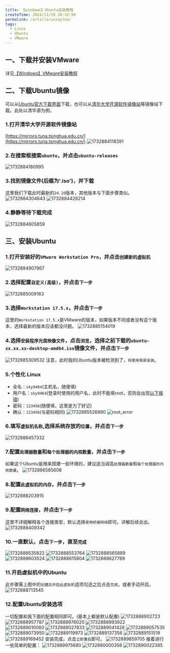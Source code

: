 ```yaml
---
title: 【windows】Ubuntu安装教程
createTime: 2024/11/29 20:32:56
permalink: /article/uxzoylno/
tags:
  - Linux
  - Ubuntu
  - VMware
---
```

## 一、下载并安装VMware

详见[【Windows】VMware安装教程](./VMware.md)

## 二、下载Ubuntu镜像
可以从[Ubuntu官方下载界面](https://ubuntu.com/download/desktop)下载，也可以从[清华大学开源软件镜像站](https://mirrors.tuna.tsinghua.edu.cn/)等镜像站下载。此处以清华源为例。

### 1.打开清华大学开源软件镜像站
[https://mirrors.tuna.tsinghua.edu.cn/](https://mirrors.tuna.tsinghua.edu.cn/)
![1732884118391](image/Ubuntu/1732884118391.png)
### 2.在搜索框搜索`ubuntu`，并点击`ubuntu-releases`
![1732884180995](image/Ubuntu/1732884180995.png)
### 3.找到镜像文件(后缀为'.iso')，并下载
这里我们下载此时最新的`24.10`版本，其他版本与下面步骤类似。
![1732884304643](image/Ubuntu/1732884304643.png)
![1732884428214](image/Ubuntu/1732884428214.png)

### 4.静静等待下载完成
![1732884605859](image/Ubuntu/1732884605859.png)
## 三、安装Ubuntu

### 1.打开安装好的`VMware Workstation Pro`，并点击`创建新的虚拟机`
![1732884907967](image/Ubuntu/1732884907967.png)
### 2.选择配置`自定义(高级)`，并点击`下一步`
![1732885009163](image/Ubuntu/1732885009163.png)
### 3.选择`Workstation 17.5.x`，并点击`下一步`
这里的`Workstation 17.5.x`是VMware的版本，如果版本不同或者没有这个版本，选择最新的版本应该都没问题。
![1732885154019](image/Ubuntu/1732885154019.png)

### 4.选择`安装程序光盘映像文件`，点击`浏览`，选择之前下载的`ubuntu-xx.xx.xx-desktop-amd64.iso`镜像文件，并点击`下一步`
![1732885309532](image/Ubuntu/1732885309532.png)
注意，此时我的Ubuntu版本被检测到了，`将使用简易安装`。
### 5.个性化 Linux
- 全名：`sky9464`(主机名，随便填)
- 用户名：`sky9464`(登录时使用的用户名，此时不能填root，否则会出现[以下报错](#root-error))
- 密码：`123456`(随便填，这里是为了好记)
- 确认：`123456`(与密码相同)
![1732885526890](image/Ubuntu/1732885526890.png)
<a id="root-error"></a>
![root_error](image/Ubuntu/1732885775731.png)

### 6.填写`虚拟机名称`,选择系统存放的`位置`，并点击`下一步`
![1732886457332](image/Ubuntu/1732886457332.png)

### 7.配置`处理器数量`和`每个处理器的内核数量`，并点击`下一步`
如果这个Ubuntu是用来搭建一些环境的，建议适当调高`处理器数量`和`每个处理器的内核数量`。
![1732886585608](image/Ubuntu/1732886585608.png)

### 8.配置`此虚拟机的内存`，并点击`下一步`
![1732888203915](image/Ubuntu/1732888203915.png)
### 9.配置`网络连接`，并点击`下一步`
这里不详细解释各个连接类型，默认选择`使用桥接网络`即可。详解后续会出。
![1732888409342](image/Ubuntu/1732888409342.png)

### 10.一直默认，点击`下一步`，直至`完成`
![1732888535822](image/Ubuntu/1732888535822.png)
![1732888553764](image/Ubuntu/1732888553764.png)
![1732888565889](image/Ubuntu/1732888565889.png)
![1732888603524](image/Ubuntu/1732888603524.png)
![1732888615804](image/Ubuntu/1732888615804.png)
![1732888627789](image/Ubuntu/1732888627789.png)
### 11.开启虚拟机中的Ubuntu
此步骤需上图中的`创建后开启此虚拟机`选项勾选之后点击`完成`，或者手动开启。
![1732888713545](image/Ubuntu/1732888713545.png)

### 12.配置Ubuntu安装选项
一切配置和我下面的配置相同即可。(基本上都是默认配置)
![1732888902723](image/Ubuntu/1732888902723.png)
![1732888957787](image/Ubuntu/1732888957787.png)
![1732888976020](image/Ubuntu/1732888976020.png)
![1732888993922](image/Ubuntu/1732888993922.png)
![1732889010060](image/Ubuntu/1732889010060.png)
![1732889027833](image/Ubuntu/1732889027833.png)
![1732889041428](image/Ubuntu/1732889041428.png)
![1732889057535](image/Ubuntu/1732889057535.png)
![1732889073950](image/Ubuntu/1732889073950.png)
![1732889119973](image/Ubuntu/1732889119973.png)
![1732889137356](image/Ubuntu/1732889137356.png)
![1732889151519](image/Ubuntu/1732889151519.png)
![1732889169452](image/Ubuntu/1732889169452.png)
安装完成，点击`立即重启`即可。
![1732889859705](image/Ubuntu/1732889859705.png)
接着进行一些简单的配置：
![1732889975680](image/Ubuntu/1732889975680.png)
![1732890000358](image/Ubuntu/1732890000358.png)
![1732890022385](image/Ubuntu/1732890022385.png)
